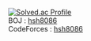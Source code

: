 [![Solved.ac Profile](http://mazassumnida.wtf/api/v2/generate_badge?boj=hsh8086)](https://solved.ac/hsh8086/)
<br/>
BOJ : [hsh8086](https://www.acmicpc.net/user/hsh8086)
<br/>
CodeForces : [hsh8086](https://codeforces.com/profile/hsh8086)
